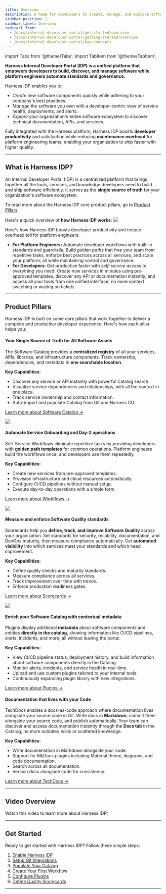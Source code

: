 ```yaml
---
title: Overview
description: A home for developers to create, manage, and explore software.
sidebar_position: 1
sidebar_label: Overview
redirect_from:
  - /docs/internal-developer-portal/get-started/overview
  - /docs/internal-developer-portal/getting-started/overview
  - /docs/internal-developer-portal/key-concepts
---
```


import Tabs from '@theme/Tabs';
import TabItem from '@theme/TabItem';

**Harness Internal Developer Portal (IDP) is a unified platform that empowers developers to build, discover, and manage software while platform engineers automate standards and governance.**

Harness IDP enables you to:

- *Create* new software components quickly while adhering to your company's best practices.
- *Manage* the software you own with a developer-centric view of service health, deployments, and alerts.
- *Explore* your organization's entire software ecosystem to discover technical documentation, APIs, and services.

Fully integrated with the Harness platform, Harness IDP boosts **developer productivity** and satisfaction while reducing **maintenance overhead** for platform engineering teams, enabling your organization to ship faster with higher quality.

---

## What is Harness IDP?

An Internal Developer Portal (IDP) is a centralized platform that brings together all the tools, services, and knowledge developers need to build and ship software efficiently. It serves as the **single source of truth** for your organization's software ecosystem.

To read more about the Harness IDP core product pillars, go to [Product Pillars](/docs/internal-developer-portal/overview.md#product-pillars). 

Here's a quick overview of **how Harness IDP works**:
![](./static/harnessidpoverview.png)

Here's how Harness IDP boosts developer productivity and reduce overhead toil for platform engineers:

- **For Platform Engineers:** Automate developer workflows with built-in standards and guardrails. Build *golden paths* that free your team from repetitive tasks, enforce best practices across all services, and scale your platform; all while maintaining control and governance.
- **For Developers:** Get productive faster with *self-service access* to everything you need. Create new services in minutes using pre-approved templates, discover any API or documentation instantly, and access all your tools from one unified interface; no more context switching or waiting on tickets.
---

## Product Pillars

Harness IDP is built on some core pillars that work together to deliver a complete and productive developer experience. Here's how each pillar helps you:

<Tabs>
<TabItem value="catalog" label="Software Catalog" default>

#### Your Single Source of Truth for All Software Assets

The Software Catalog provides a **centralized registry** of all your services, APIs, libraries, and infrastructure components. Track ownership, dependencies, and metadata in **one searchable location**.

**Key Capabilities:**
- Discover any service or API instantly with powerful Catalog search. 
- Visualize service dependencies and relationships, with all the context in one place. 
- Track service ownership and contact information. 
- Auto-import and populate Catalog from Git and Harness CD. 

[Learn more about Software Catalog →](/docs/internal-developer-portal/catalog/software-catalog)

![](./static/software-catalog-overview.png)

</TabItem>

<TabItem value="workflows" label="Workflows">

#### Automate Service Onboarding and Day-2 operations

Self-Service Workflows eliminate repetitive tasks by providing developers with **golden path templates** for common operations. Platform engineers build the workflows once, and developers use them repeatedly.

**Key Capabilities:**
- Create new services from pre-approved templates. 
- Provision infrastructure and cloud resources automatically. 
- Configure CI/CD pipelines without manual setup. 
- Execute day-to-day operations with a simple form. 

[Learn more about Workflows →](/docs/internal-developer-portal/flows/overview)

![](./static/workflows-overview.png)

</TabItem>

<TabItem value="scorecards" label="Scorecards">

#### Measure and enforce Software Quality standards

Scorecards help you **define, track, and improve Software Quality** across your organization. Set standards for security, reliability, documentation, and DevOps maturity, then measure compliance automatically. Get **automated visibility** into which services meet your standards and which need improvement.

**Key Capabilities:**
- Define quality checks and maturity standards. 
- Measure compliance across all services. 
- Track improvement over time with trends. 
- Enforce production readiness gates. 

[Learn more about Scorecards →](/docs/internal-developer-portal/scorecards/scorecard)

![](./static/trends-scorecard-2.png)

</TabItem>

<TabItem value="plugins" label="Plugins">

#### Enrich your Software Catalog with contextual metadata

Plugins display additional **metadata** about software components and entities **directly in the catalog**, showing information like CI/CD pipelines, alerts, incidents, and more; all without leaving the portal.

**Key Capabilities:**
- View CI/CD pipeline status, deployment history, and build information about software components directly in the Catalog.
- Monitor alerts, incidents, and service health in real-time.
- Upload and use custom plugins tailored to your internal tools.
- Continuously expanding plugin library with new integrations.

[Learn more about Plugins →](/docs/internal-developer-portal/plugins/overview)

</TabItem>

<TabItem value="techdocs" label="TechDocs">

#### Documentation that lives with your Code

TechDocs enables a docs-as-code approach where documentation lives alongside your source code in Git. Write docs in **Markdown**, commit them alongside your source code, and publish automatically. Your team can discover and access documentation instantly through the **Docs tab** in the Catalog, no more outdated wikis or scattered knowledge.

**Key Capabilities:**
- Write documentation in Markdown alongside your code.
- Support for MkDocs plugins including Material theme, diagrams, and code documentation.
- Search across all documentation.
- Version docs alongside code for consistency.

[Learn more about TechDocs →](/docs/internal-developer-portal/techdocs/enable-docs)

</TabItem>
</Tabs>

---

## Video Overview

Watch this video to learn more about Harness IDP:

<DocVideo src="https://www.youtube.com/embed/sVnI93bCr38?si=MpENxU9qv3me28cv" />

---

## Get Started

Ready to get started with Harness IDP? Follow these simple steps:

1. [Enable Harness IDP](/docs/internal-developer-portal/get-started/setup-git-integration#prerequisites)
2. [Setup Git Integrations](/docs/internal-developer-portal/get-started/setup-git-integration)
3. [Populate Your Catalog](/docs/internal-developer-portal/get-started/catalog-2o)
4. [Create Your First Workflow](/docs/internal-developer-portal/get-started/workflows-2o)
5. [Configure Plugins](/docs/internal-developer-portal/plugins/overview)
6. [Define Quality Scorecards](/docs/internal-developer-portal/scorecards/scorecard)

---